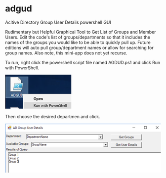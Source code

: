 # adgud
Acitive Directory Group User Details powershell GUI

Rudimentary but Helpful Graphical Tool to Get List of Groups and Member Users.
Edit the code's list of groups/departments so that it includes the names of the groups you would like to be able to quickly pull up. Future editions will auto pull group/department names or allow for searching for group names. Also note, this mini-app does not yet recurse.

To run, right click the powershell script file named AGDUD.ps1 and click Run with PowerShell.

![Image of Run with PowerShell](https://raw.githubusercontent.com/jonathannwinters/adgud/master/RunWithPowerShell.png)

Then choose the desired departmen and click.

![Image of ADGUD GUI](https://raw.githubusercontent.com/jonathannwinters/adgud/master/ADGUD.png)

